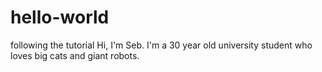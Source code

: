 # hello-world
following the tutorial
Hi, I'm Seb. I'm a 30 year old university student who loves big cats and giant robots.
